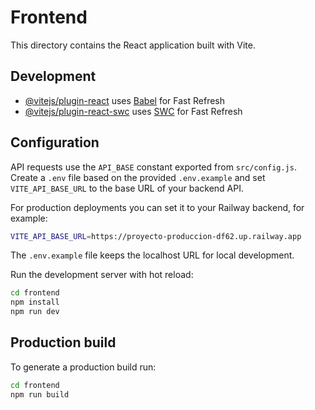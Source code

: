 # Frontend

This directory contains the React application built with Vite.


## Development


- [@vitejs/plugin-react](https://github.com/vitejs/vite-plugin-react/blob/main/packages/plugin-react/README.md) uses [Babel](https://babeljs.io/) for Fast Refresh
- [@vitejs/plugin-react-swc](https://github.com/vitejs/vite-plugin-react-swc) uses [SWC](https://swc.rs/) for Fast Refresh

## Configuration

API requests use the `API_BASE` constant exported from `src/config.js`. Create a
`.env` file based on the provided `.env.example` and set `VITE_API_BASE_URL` to
the base URL of your backend API.

For production deployments you can set it to your Railway backend, for example:

```bash
VITE_API_BASE_URL=https://proyecto-produccion-df62.up.railway.app
```

The `.env.example` file keeps the localhost URL for local development.

Run the development server with hot reload:

```bash
cd frontend
npm install
npm run dev
```

## Production build

To generate a production build run:

```bash
cd frontend
npm run build
```

